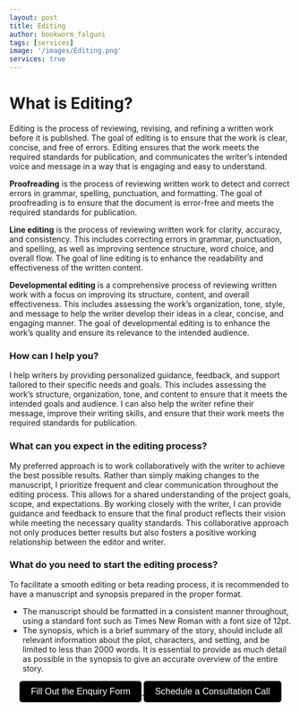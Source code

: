 ```yaml
---
layout: post
title: Editing
author: bookworm_falguni
tags: [services]
image: '/images/Editing.png'
services: true
---
```


# What is Editing?
Editing is the process of reviewing, revising, and refining a written work before it is published. The goal of editing is to ensure that the work is clear, concise, and free of errors. Editing ensures that the work meets the required standards for publication, and communicates the writer’s intended voice and message in a way that is engaging and easy to understand.

**Proofreading** is the process of reviewing written work to detect and correct errors in grammar, spelling, punctuation, and formatting. The goal of proofreading is to ensure that the document is error-free and meets the required standards for publication.

**Line editing** is the process of reviewing written work for clarity, accuracy, and consistency. This includes correcting errors in grammar, punctuation, and spelling, as well as improving sentence structure, word choice, and overall flow. The goal of line editing is to enhance the readability and effectiveness of the written content.

**Developmental editing** is a comprehensive process of reviewing written work with a focus on improving its structure, content, and overall effectiveness. This includes assessing the work’s organization, tone, style, and message to help the writer develop their ideas in a clear, concise, and engaging manner. The goal of developmental editing is to enhance the work’s quality and ensure its relevance to the intended audience.

### How can I help you?
I help writers by providing personalized guidance, feedback, and support tailored to their specific needs and goals. This includes assessing the work’s structure, organization, tone, and content to ensure that it meets the intended goals and audience. I can also help the writer refine their message, improve their writing skills, and ensure that their work meets the required standards for publication.

### What can you expect in the editing process?
My preferred approach is to work collaboratively with the writer to achieve the best possible results. Rather than simply making changes to the manuscript, I prioritize frequent and clear communication throughout the editing process. This allows for a shared understanding of the project goals, scope, and expectations. By working closely with the writer, I can provide guidance and feedback to ensure that the final product reflects their vision while meeting the necessary quality standards. This collaborative approach not only produces better results but also fosters a positive working relationship between the editor and writer.

### What do you need to start the editing process?
To facilitate a smooth editing or beta reading process, it is recommended to have a manuscript and synopsis prepared in the proper format. 
- The manuscript should be formatted in a consistent manner throughout, using a standard font such as Times New Roman with a font size of 12pt. 
- The synopsis, which is a brief summary of the story, should include all relevant information about the plot, characters, and setting, and be limited to less than 2000 words. It is essential to provide as much detail as possible in the synopsis to give an accurate overview of the entire story.

<div style="text-align: center;">
  <a href="https://forms.gle/M2vqLdD9jKkuH9et6" target="_blank">
    <button style="padding: 10px 20px; font-size: 16px; background-color: #000000; color: white; border: none; border-radius: 5px; cursor: pointer;">
      Fill Out the Enquiry Form
    </button>
  </a>

  <a href="https://topmate.io/falguni_jain/498491" target="_blank">
    <button style="padding: 10px 20px; font-size: 16px; background-color: #000000; color: white; border: none; border-radius: 5px; cursor: pointer;">
      Schedule a Consultation Call
    </button>
  </a>
</div>



